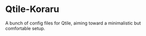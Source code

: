 # Qtile-Koraru
A bunch of config files for Qtile, aiming toward a minimalistic but comfortable setup.
